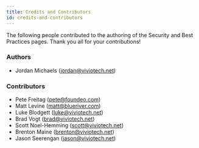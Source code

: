```yaml
---
title: Credits and Contributors
id: credits-and-contributors
---
```


The following people contributed to the authoring of the Security and Best Practices pages. Thank you all for your contributions!

### Authors ###

* Jordan Michaels ([jordan@viviotech.net](mailto:jordan@viviotech.net))

### Contributors ###

* Pete Freitag ([pete@foundeo.com](mailto:pete@foundeo.com))
* Matt Levine ([matt@blueriver.com](mailto:matt@blueriver.com))
* Luke Blodgett ([luke@viviotech.net](mailto:luke@viviotech.net))
* Brad Vogt ([brad@viviotech.net](mailto:brad@viviotech.net))
* Scott Noel-Hemming ([scott@viviotech.net](mailto:scott@viviotech.net))
* Brenton Maine ([brenton@viviotech.net](mailto:brenton@viviotech.net))
* Jason Seerengan ([jason@viviotech.net](mailto:jason@viviotech.net))
